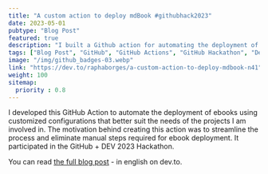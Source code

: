 ```yaml
---
title: "A custom action to deploy mdBook #githubhack2023"
date: 2023-05-01
pubtype: "Blog Post"
featured: true
description: "I built a Github action for automating the deployment of a compiled book."
tags: ["Blog Post", "GitHub", "GitHub Actions", "GitHub Hackathon", "DevOps", "CI/CD"]
image: "/img/github_badges-03.webp"
link: "https://dev.to/raphaborges/a-custom-action-to-deploy-mdbook-n41"
weight: 100
sitemap:
  priority : 0.8
---
```


I developed this GitHub Action to automate the deployment of ebooks using customized configurations that better suit the needs of the projects I am involved in. The motivation behind creating this action was to streamline the process and eliminate manual steps required for ebook deployment. It participated in the GitHub + DEV 2023 Hackathon.

You can read [the full blog post](https://dev.to/raphaborges/a-custom-action-to-deploy-mdbook-n41) - in english on dev.to.